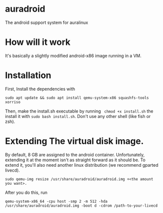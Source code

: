 # auradroid
The android support system for auralinux

# How will it work
It's basically a slightly modified android-x86 image running in a VM.

# Installation
First, Install the dependencies with 
```
sudo apt update && sudo apt install qemu-system-x86 squashfs-tools xorriso
```
Then, make the install.sh executable by running ``` chmod +x install.sh``` the install it with ```sudo bash install.sh```. Don't use any other shell (like fish or zsh).

# Extending The virtual disk image.

By default, 8 GB are assigned to the android container. Unfortunately, extending it at the moment isn't as straight forward as it should be. To extend it, you'll also need another linux distribution (we recommend gparted livecd).

```
sudo qemu-img resize /usr/share/auradroid/auradroid.img +<the amount you want>.
```
After you do this, run

```
qemu-system-x86_64 -cpu host -smp 2 -m 512 -hda /usr/share/auradroid/auradroid.img -boot d -cdrom /path-to-your-livecd 
